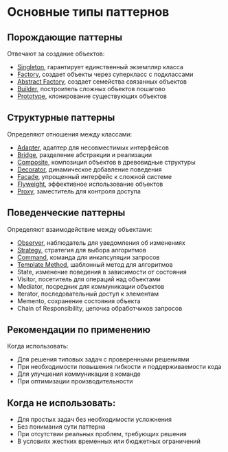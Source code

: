 # Основные типы паттернов

## Порождающие паттерны
Отвечают за создание объектов:
- [Singleton](./creational/singleton/README.md), гарантирует единственный экземпляр класса
- [Factory](./creational/factory/README.md), создает объекты через суперкласс с подклассами
- [Abstract Factory](./creational/abstractFactory/README.md), создает семейства связанных объектов
- [Builder](./creational/builder/README.md), построитель сложных объектов пошагово
- [Prototype](./creational/prototype/README.md), клонирование существующих объектов

## Структурные паттерны
Определяют отношения между классами:
- [Adapter](./structural/adapter/README.md), адаптер для несовместимых интерфейсов
- [Bridge](./structural/bridge/README.md), разделение абстракции и реализации
- [Composite](./structural/composite/README.md), композиция объектов в древовидные структуры
- [Decorator](./structural/decorator/README.md), динамическое добавление поведения
- [Facade](./structural/facade/README.md), упрощенный интерфейс к сложной системе
- [Flyweight](./structural/flyweight/README.md), эффективное использование объектов
- [Proxy](./structural/proxy/README.md), заместитель для контроля доступа

## Поведенческие паттерны
Определяют взаимодействие между объектами:
- [Observer](./behavioral/observer/README.md), наблюдатель для уведомления об изменениях
- [Strategy](./behavioral/strategy/README.md), стратегия для выбора алгоритмов
- [Command](./behavioral/command/README.md), команда для инкапсуляции запросов
- [Template Method](./behavioral/template/README.md), шаблонный метод для алгоритмов
- State, изменение поведения в зависимости от состояния
- Visitor, посетитель для операций над объектами
- Mediator, посредник для коммуникации объектов
- Iterator, последовательный доступ к элементам
- Memento, сохранение состояния объекта
- Chain of Responsibility, цепочка обработчиков запросов

## Рекомендации по применению
Когда использовать:
- Для решения типовых задач с проверенными решениями
- При необходимости повышения гибкости и поддерживаемости кода
- Для улучшения коммуникации в команде
- При оптимизации производительности

## Когда не использовать:
- Для простых задач без необходимости усложнения
- Без понимания сути паттерна
- При отсутствии реальных проблем, требующих решения
- В условиях жестких временных или бюджетных ограничений